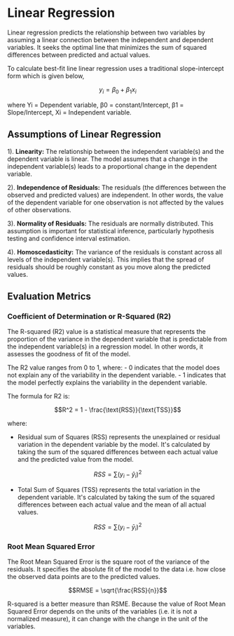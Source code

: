 # Linear Regression

Linear regression predicts the relationship between two variables by assuming a linear connection between the independent and dependent variables. It seeks the optimal line that minimizes the sum of squared differences between predicted and actual values.

To calculate best-fit line linear regression uses a traditional slope-intercept form which is given below,

```math
y_i = \beta_0 + \beta_1 x_i
```

where Yi = Dependent variable,  β0 = constant/Intercept, β1 = Slope/Intercept, Xi = Independent variable.

## Assumptions of Linear Regression
1). **Linearity:** The relationship between the independent variable(s) and the dependent variable is linear. The model assumes that a change in the independent variable(s) leads to a proportional change in the dependent variable.

2). **Independence of Residuals:** The residuals (the differences between the observed and predicted values) are independent. In other words, the value of the dependent variable for one observation is not affected by the values of other observations.

3). **Normality of Residuals:** The residuals are normally distributed. This assumption is important for statistical inference, particularly hypothesis testing and confidence interval estimation.

4). **Homoscedasticity:** The variance of the residuals is constant across all levels of the independent variable(s). This implies that the spread of residuals should be roughly constant as you move along the predicted values.


## Evaluation Metrics
### Coefficient of Determination or R-Squared (R2)
The R-squared (R2) value is a statistical measure that represents the proportion of the variance in the dependent variable that is predictable from the independent variable(s) in a regression model. In other words, it assesses the goodness of fit of the model.

The R2 value ranges from 0 to 1, where:
    - 0 indicates that the model does not explain any of the variability in the dependent variable.
    - 1 indicates that the model perfectly explains the variability in the dependent variable.

The formula for R2 is:

```math
R^2 = 1 - \frac{\text{RSS}}{\text{TSS}}
```

where: 
- Residual sum of Squares (RSS) represents the unexplained or residual variation in the dependent variable by the model. It's calculated by taking the sum of the squared differences between each actual value and the predicted value from the model.
```math
RSS = \sum{(y_{i} - \hat{y}_{i})}^2
```
- Total Sum of Squares (TSS) represents the total variation in the dependent variable. It's calculated by taking the sum of the squared differences between each actual value and the mean of all actual values.
```math
RSS = \sum{(y_{i} - \bar{y}_{i})}^2
```

### Root Mean Squared Error 
The Root Mean Squared Error is the square root of the variance of the residuals. It specifies the absolute fit of the model to the data i.e. how close the observed data points are to the predicted values. 

```math
RMSE = \sqrt{\frac{RSS}{n}}
```

R-squared is a better measure than RSME. Because the value of Root Mean Squared Error depends on the units of the variables (i.e. it is not a normalized measure), it can change with the change in the unit of the variables.